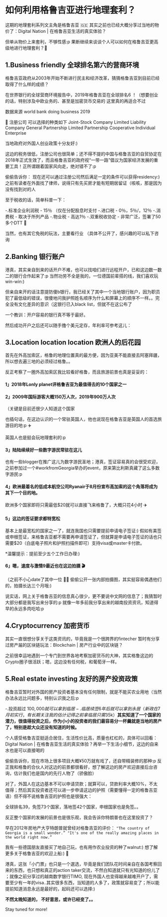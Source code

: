 # 如何利用格鲁吉亚进行地理套利？

这期的地理套利系列文主角是格鲁吉亚 🇬🇪 其实之前也已经大概分享过当地的物价了：Digital Nation \| 在格鲁吉亚生活的真实体验？

但单从物价上来套利，不够性感:p 果断继续来谈谈个人可以如何在格鲁吉亚更高级地进行地理套利？🤔

## 1.Business friendly 全球排名第六的营商环境

格鲁吉亚政府从2003年开始不断进行民主和经济改革，猜猜格鲁吉亚到目前已经取得了什么样的成绩？

在世界银行的全球营商环境报告中，2019年格鲁吉亚在全球排名6 ！（想要创业的话，特别涉及中欧业务的、甚至是加密货币交易的 这里真的再适合不过

数据来源 world bank doing business 2019

💼 注册公司 可以选择的种类如下 Joint-Stock Company Limited Liability Company General Partnership Limited Partnership Cooperative Individual Enterprise

当地政府对外国人创业政策十分友好:\)

这边的税务很低，注册公司也很简单；还不得不提的中国与格鲁吉亚的自贸协定在2018年正式生效了，而且格鲁吉亚的政府视“一带一路”倡议为国家经济发展的重要工具！正所谓跟着国家风向走，绝对错不了:p

偷偷告诉你： 现在还可以通过注册公司然后满足一定的条件可以获得residency:\) 之前有读者在外面找了律师，说得只有先买房才能有短期居留证（咳咳，那是因为没有找到对的人

至于税收的话，简单科普一下：

-.标准企业利润税 - 15％ （仅在分配股息时支付 -.进口税 - 0％，5％/，12％ -.消费税 - 取决于所列产品 -.物业税 - 高达1％ -.双重税收协定 - 非常广泛，签署了50多个DTT 🌟

当然，也有其它免税的玩法，主要看行业 （具体不公开了，感兴趣的可以私下咨询

## 2.Banking 银行账户

港真，其实亲自到来的话开户不难，也可以找咱们进行远程开户，已和这边数一数二的银行合作起来了:p 当然功劳不全是我的，一位德国前辈搭的线，我们喜欢玩win-win:\)

但亲自来开的话注意提防傻b银行，我已经关了其中一个当地银行账户，因为职员犯了最低级的错误，很傻地问我护照姓名顺序为什么和屏幕上的顺序不一样。。完全没有文化差异的意识（这银行已入black list，但就不在这公布了

一个教训：开户容易的银行真不等于最好。

然后成功开户之后还可以随手撸个美元定存，年利率可参考这儿：

## 3.Location location location 欧洲人的后花园

首先在外高加索区，格鲁的地理位置真的最方便，因为亚美不能直接去阿塞拜疆，所以想去遍三地的必须经过格鲁。。

反正考察了一圈外高加索区我比较看好格鲁，而且旅游前景也真是妥妥的：

#### 1」2018年Lonly planet评格鲁吉亚为最值得去的10个国家之一

#### 2」2009年国际游客大概150万人次，2019年900万人次

（关键是目前还很少人知道这个国家

也插句话，在这边认识的一个常驻英国人，他也说现在格鲁吉亚是英国人的首选旅游目的地:p ✈️

英国人也是挺会玩地理套利的:p

#### 3」陆陆续续好一些数字游民常驻在这儿

也有一些blogger在推广这儿为数字游民圣地；港真，签证容易真的会很受欢迎，之前参加过一个\#workfromGeorgia举办的event，原来第比利斯真藏了这么多数字游民:p

#### 4」欧洲最着名的低成本航空公司Ryanair于8月份宣布高加索的这个角落将成为其下一个目的地。

欧洲多个国家即将只需最低$20就可以直接飞来格鲁了，大概只花4小时 ✈️

#### 5」这边的签证要求都特宽松

基本上是最宽松的国家之一了，就连我国也只需要提前申请电子签证:\) 假如有美签或申根签证，来格鲁吉亚都不需要再申请签证了，但就算是申请电子签证的话也只需要$20（白底电子照片和护照扫描件即可）支持visa或master卡付款。

\*温馨提示：提前至少五个工作日办理:\)

#### 6」嗯，速度与激情9最近也在这边拍摄 🎬 

（之前不小心date了其中一位 🤭🤭 偷偷公开一张内部拍摄图，其实挺容易偶遇他们的，拍摄长达三个月哦:\)

说实话，网上关于格鲁吉亚的信息真心很少，更不要说中文网的信息了；我猜暂时大部分都是我写出来分享的:p 就像一年多前我分享出来的越南投资资讯，知道得早的永远多肉吃哈:p

## 4.Cryptocurrency 加密货币

其实一直很想分享关于这类资讯的，毕竟我是一个很跨界的fintecher 暂时有分享过房产届的区块链玩法：Blockchain \| 房产行业中的区块链？

之前很幸运地遇到一个专门到世界各地考察加密货币的大神，其实格鲁这边的Crypto圈子很活跃；嗯，这边没有任何税，和葡萄牙一样。

## 5.Real estate investing 友好的房产投资政策

格鲁吉亚暂时对外国的房产投资者基本没有任何限制，就是不能买农业用地（当然办法永远比问题多，特别认识我之后:p

-.投资超过 $100,000 就可以拿到临居 -.临居续签6年后就可以拿到永居 （新政在7月初实行，有长期关注我的估计记得之前拿临居只需$35k）**其实知道了一个国家的潜力，很值得投资之后，作为小小的投资者的我们最容易分一杯羹就是当地的房产了，特别是趁大众还没有知道的时候。**

个人感受格鲁吉亚挺适合居住，生活性价比高，质量也杠杠的，具体可以回看：Digital Nation \| 在格鲁吉亚生活的真实体验？再举一下生活小细节，这边的自来水也是可以直接喝的

偷偷告诉你，现在市场上很多项目大概¥50万就有戏了，还自带精装修的那种:p 反正我和格鲁的合伙人对这边的前景都很看好，想了解这边的房产欢迎直接后台咨询，估计我们也是国内的先行人物了（骄傲脸）

对了，外国人在这边基本不可以申请贷款；就算可以，贷款利率大概10%，不太值得；然后其实投资者还可以进一步申请这边的护照（需要懂得一定的格鲁吉亚语）但不得不说格鲁吉亚的护照也是很强大：

全球排名39，免签73个国家，落地签42个国家，申根国家也是免签。。

反正整个国家的发展的前景也是很乐观，我会告诉你特朗普也在这里投资了？

早在2012年房地产大亨特朗普就曾经对格鲁吉亚的评价： `"The country of Georgia is a small wonder.” "It's one of the really amazing places in the world right now.”`

我有一些德国朋友直接买了地自己玩，也有用作农业投资的种了walnut:\) 想了解更多关于格鲁吉亚的欢迎上船:\) 🚢

港真，这张「小门票」也只是一个選选，毕竟是我们团队花时间亲自在各国考察回来的东西，也只想和真正的action taker交流，不然白知道就只有光知道的份儿了 ；就像之前分享过的越南数字银行TIMO, 现在外国人也变得越来越难开户了，需要至少有一年的visa..其实很多东西，当知道的人多了，政策就容易变了；所以能提前知道消息永远是最好的，起码还可以选择:\)

**不然太晚知道的， 不好意思，或许已经变了。。**

Stay tuned for more!



